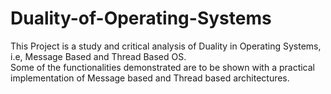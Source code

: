 # Duality-of-Operating-Systems <br />
This Project is a study and critical analysis of Duality in Operating Systems, i.e, Message Based and Thread Based OS. <br />
Some of the functionalities demonstrated are to be shown with a practical implementation of Message based and Thread based architectures.
